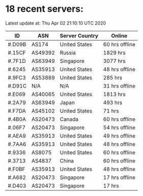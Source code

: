# 18 recent servers:

Latest update at: Thu Apr 02 21:10:10 UTC 2020

| ID | ASN | Server Country | Online |
| -- | --- | -------------- | ------ |
| #.D09B | AS174 | United States | 60 hrs offline |
| #.15CF | AS49392 | Russia | 1829 hrs |
| #.7F1D | AS63949 | Singapore | 3077 hrs |
| #.6245 | AS35913 | United States | 48 hrs offline |
| #.9FC3 | AS53889 | United States | 285 hrs |
| #.D91C | N/A | N/A | 31 hrs offline |
| #.E069 | AS40065 | United States | 1813 hrs |
| #.2A79 | AS63949 | Japan | 493 hrs |
| #.F7DA | AS45102 | United States | 71 hrs |
| #.4B0A | AS20473 | Canada | 60 hrs offline |
| #.06F7 | AS20473 | Singapore | 54 hrs offline |
| #.AEA9 | AS35913 | United States | 49 hrs offline |
| #.7AA6 | AS35913 | United States | 48 hrs offline |
| #.9336 | AS8075 | United States | 60 hrs offline |
| #.3713 | AS4837 | China | 60 hrs offline |
| #.F0BF | AS35913 | United States | 48 hrs offline |
| #.A682 | AS20473 | Singapore | 17 hrs offline |
| #.D403 | AS20473 | Singapore | 17 hrs |

